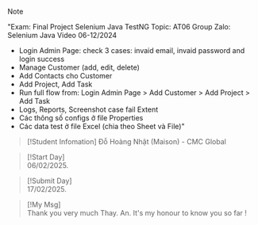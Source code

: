 > [!NOTE]
>"Exam: Final Project Selenium Java TestNG
> Topic: AT06
> Group Zalo: Selenium Java Video 06-12/2024
- Login Admin Page: check 3 cases:  invaid email, invaid password and login success
- Manage Customer (add, edit, delete)
- Add Contacts cho Customer
- Add Project, Add Task
- Run full flow from: Login Admin Page > Add Customer > Add Project > Add Task
- Logs, Reports, Screenshot case fail Extent
- Các thông số configs ở file Properties
- Các data test ở file Excel (chia theo Sheet và File)"
>
> [!Student Infomation]
> Đỗ Hoàng Nhật (Maison) - CMC Global 

> [!Start Day]  
> 06/02/2025.

> [!Submit Day]  
> 17/02/2025.


> [!My Msg]  
> Thank you very much Thay. An. It's my honour to know you so far !
